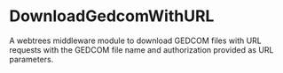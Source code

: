 # DownloadGedcomWithURL
A webtrees middleware module to download GEDCOM files with URL requests with the GEDCOM file name and authorization provided as URL parameters.
